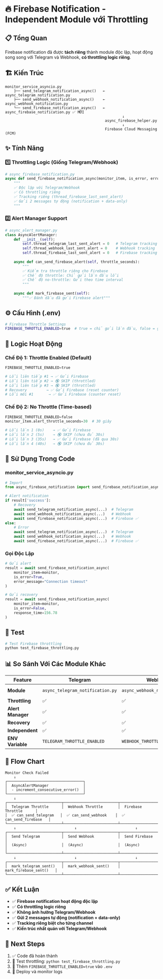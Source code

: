 # 🔥 Firebase Notification - Independent Module với Throttling

## 📋 Tổng Quan

Firebase notification đã được **tách riêng** thành module độc lập, hoạt động song song với Telegram và Webhook, **có throttling logic riêng**.

## 🏗️ Kiến Trúc

```
monitor_service_asyncio.py
    ├── send_telegram_notification_async()   ← async_telegram_notification.py
    ├── send_webhook_notification_async()    ← async_webhook_notification.py
    └── send_firebase_notification_async()   ← async_firebase_notification.py ✅ MỚI
                                                      ↓
                                              async_firebase_helper.py
                                                      ↓
                                              Firebase Cloud Messaging (FCM)
```

## ✨ Tính Năng

### 1️⃣ **Throttling Logic (Giống Telegram/Webhook)**

```python
# async_firebase_notification.py
async def send_firebase_notification_async(monitor_item, is_error, error_message, response_time):
    """
    ✅ Độc lập với Telegram/Webhook
    ✅ Có throttling riêng
    ✅ Tracking riêng (thread_firebase_last_sent_alert)
    ✅ Gửi 2 messages tự động (notification + data-only)
    """
```

### 2️⃣ **Alert Manager Support**

```python
# async_alert_manager.py
class AsyncAlertManager:
    def __init__(self):
        self.thread_telegram_last_sent_alert = 0   # Telegram tracking
        self.thread_webhook_last_sent_alert = 0    # Webhook tracking
        self.thread_firebase_last_sent_alert = 0   # Firebase tracking ✅
    
    async def can_send_firebase_alert(self, throttle_seconds):
        """
        ✅ Kiểm tra throttle riêng cho Firebase
        ✅ Chế độ throttle: Chỉ gửi lần đầu lỗi
        ✅ Chế độ no-throttle: Gửi theo time interval
        """
    
    async def mark_firebase_sent(self):
        """✅ Đánh dấu đã gửi Firebase alert"""
```

## ⚙️ Cấu Hình (.env)

```bash
# Firebase Throttle Settings
FIREBASE_THROTTLE_ENABLED=true  # true = chỉ gửi lần đầu, false = gửi theo time
```

## 🎯 Logic Hoạt Động

### **Chế Độ 1: Throttle Enabled (Default)**

```python
FIREBASE_THROTTLE_ENABLED=true

# Lỗi liên tiếp #1 → ✅ Gửi Firebase
# Lỗi liên tiếp #2 → 🔇 SKIP (throttled)
# Lỗi liên tiếp #3 → 🔇 SKIP (throttled)
# Recovery         → ✅ Gửi Firebase (reset counter)
# Lỗi mới #1       → ✅ Gửi Firebase (counter reset)
```

### **Chế Độ 2: No Throttle (Time-based)**

```python
FIREBASE_THROTTLE_ENABLED=false
monitor_item.alert_throttle_seconds=30  # 30 giây

# Lỗi lần 1 (0s)    → ✅ Gửi Firebase
# Lỗi lần 2 (5s)    → 🔇 SKIP (chưa đủ 30s)
# Lỗi lần 3 (35s)   → ✅ Gửi Firebase (đã qua 30s)
# Lỗi lần 4 (40s)   → 🔇 SKIP (chưa đủ 30s)
```

## 📝 Sử Dụng Trong Code

### **monitor_service_asyncio.py**

```python
# Import
from async_firebase_notification import send_firebase_notification_async

# Alert notification
if result['success']:
    # Recovery
    await send_telegram_notification_async(...)  # Telegram
    await send_webhook_notification_async(...)   # Webhook
    await send_firebase_notification_async(...)  # Firebase ✅
else:
    # Error
    await send_telegram_notification_async(...)  # Telegram
    await send_webhook_notification_async(...)   # Webhook
    await send_firebase_notification_async(...)  # Firebase ✅
```

### **Gọi Độc Lập**

```python
# Gửi alert
result = await send_firebase_notification_async(
    monitor_item=monitor,
    is_error=True,
    error_message="Connection timeout"
)

# Gửi recovery
result = await send_firebase_notification_async(
    monitor_item=monitor,
    is_error=False,
    response_time=156.78
)
```

## 🧪 Test

```bash
# Test Firebase throttling
python test_firebase_throttling.py
```

## 📊 So Sánh Với Các Module Khác

| Feature | Telegram | Webhook | Firebase |
|---------|----------|---------|----------|
| **Module** | `async_telegram_notification.py` | `async_webhook_notification.py` | `async_firebase_notification.py` ✅ |
| **Throttling** | ✅ | ✅ | ✅ |
| **Alert Manager** | ✅ | ✅ | ✅ |
| **Recovery** | ✅ | ✅ | ✅ |
| **Independent** | ✅ | ✅ | ✅ |
| **ENV Variable** | `TELEGRAM_THROTTLE_ENABLED` | `WEBHOOK_THROTTLE_ENABLED` | `FIREBASE_THROTTLE_ENABLED` ✅ |

## 🔄 Flow Chart

```
Monitor Check Failed
    ↓
┌───────────────────────────────────┐
│  AsyncAlertManager                │
│  - increment_consecutive_error()  │
└───────────────────────────────────┘
    ↓
┌─────────────────────────┬─────────────────────────┬─────────────────────────┐
│  Telegram Throttle      │  Webhook Throttle       │  Firebase Throttle      │
│  ✅ can_send_telegram   │  ✅ can_send_webhook    │  ✅ can_send_firebase   │
└─────────────────────────┴─────────────────────────┴─────────────────────────┘
    ↓                           ↓                           ↓
┌─────────────────────────┬─────────────────────────┬─────────────────────────┐
│  Send Telegram          │  Send Webhook           │  Send Firebase          │
│  (Async)                │  (Async)                │  (Async)                │
└─────────────────────────┴─────────────────────────┴─────────────────────────┘
    ↓                           ↓                           ↓
┌─────────────────────────┬─────────────────────────┬─────────────────────────┐
│  mark_telegram_sent()   │  mark_webhook_sent()    │  mark_firebase_sent()   │
└─────────────────────────┴─────────────────────────┴─────────────────────────┘
```

## ✅ Kết Luận

- ✅ **Firebase notification hoạt động độc lập**
- ✅ **Có throttling logic riêng**
- ✅ **Không ảnh hưởng Telegram/Webhook**
- ✅ **Gửi 2 messages tự động (notification + data-only)**
- ✅ **Tracking riêng biệt cho từng channel**
- ✅ **Kiến trúc nhất quán với Telegram/Webhook**

## 🚀 Next Steps

1. ✅ Code đã hoàn thành
2. 🔧 Test throttling: `python test_firebase_throttling.py`
3. 🔧 Thêm `FIREBASE_THROTTLE_ENABLED=true` vào `.env`
4. 🚀 Deploy và monitor logs
